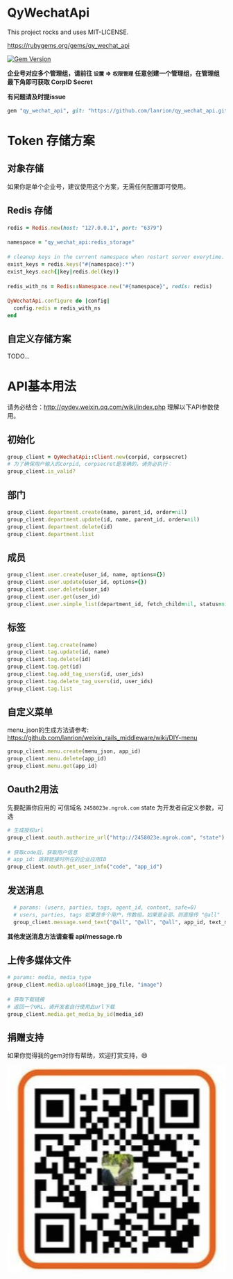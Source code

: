 # QyWechatApi

This project rocks and uses MIT-LICENSE.

https://rubygems.org/gems/qy_wechat_api

[![Gem Version](https://badge.fury.io/rb/qy_wechat_api.svg)](http://badge.fury.io/rb/qy_wechat_api)

**企业号对应多个管理组，请前往 `设置` => `权限管理` 任意创建一个管理组，在管理组最下角即可获取 CorpID Secret**

**有问题请及时提issue**

```ruby
gem "qy_wechat_api", git: "https://github.com/lanrion/qy_wechat_api.git"
```

# Token 存储方案

## 对象存储
如果你是单个企业号，建议使用这个方案，无需任何配置即可使用。

## Redis 存储
```ruby
redis = Redis.new(host: "127.0.0.1", port: "6379")

namespace = "qy_wechat_api:redis_storage"

# cleanup keys in the current namespace when restart server everytime.
exist_keys = redis.keys("#{namespace}:*")
exist_keys.each{|key|redis.del(key)}

redis_with_ns = Redis::Namespace.new("#{namespace}", redis: redis)

QyWechatApi.configure do |config|
  config.redis = redis_with_ns
end
```

## 自定义存储方案
TODO...

# API基本用法

请务必结合：http://qydev.weixin.qq.com/wiki/index.php 理解以下API参数使用。

## 初始化

```ruby
group_client = QyWechatApi::Client.new(corpid, corpsecret)
# 为了确保用户输入的corpid, corpsecret是准确的，请务必执行：
group_client.is_valid?
```

## 部门

```ruby
group_client.department.create(name, parent_id, order=nil)
group_client.department.update(id, name, parent_id, order=nil)
group_client.department.delete(id)
group_client.department.list
```

## 成员

```ruby
group_client.user.create(user_id, name, options={})
group_client.user.update(user_id, options={})
group_client.user.delete(user_id)
group_client.user.get(user_id)
group_client.user.simple_list(department_id, fetch_child=nil, status=nil)
```

## 标签

```ruby
group_client.tag.create(name)
group_client.tag.update(id, name)
group_client.tag.delete(id)
group_client.tag.get(id)
group_client.tag.add_tag_users(id, user_ids)
group_client.tag.delete_tag_users(id, user_ids)
group_client.tag.list
```

## 自定义菜单

menu_json的生成方法请参考:
https://github.com/lanrion/weixin_rails_middleware/wiki/DIY-menu

```ruby
group_client.menu.create(menu_json, app_id)
group_client.menu.delete(app_id)
group_client.menu.get(app_id)
```

## Oauth2用法

先要配置你应用的 可信域名 `2458023e.ngrok.com`
state 为开发者自定义参数，可选

```ruby
# 生成授权url
group_client.oauth.authorize_url("http://2458023e.ngrok.com", "state")

# 获取code后，获取用户信息
# app_id: 跳转链接时所在的企业应用ID
group_client.oauth.get_user_info("code", "app_id")
```

## 发送消息

```ruby
  # params: (users, parties, tags, agent_id, content, safe=0)
  # users, parties, tags 如果是多个用户，传数组，如果是全部，则直接传 "@all"
  group_client.message.send_text("@all", "@all", "@all", app_id, text_message)
```
**其他发送消息方法请查看 api/message.rb**

## 上传多媒体文件
```ruby
# params: media, media_type
group_client.media.upload(image_jpg_file, "image")

# 获取下载链接
# 返回一个URL，请开发者自行使用此url下载
group_client.media.get_media_by_id(media_id)
```

## 捐赠支持

  如果你觉得我的gem对你有帮助，欢迎打赏支持，:smile:

  ![](https://raw.githubusercontent.com/lanrion/my_config/master/imagex/donation_me.png)

